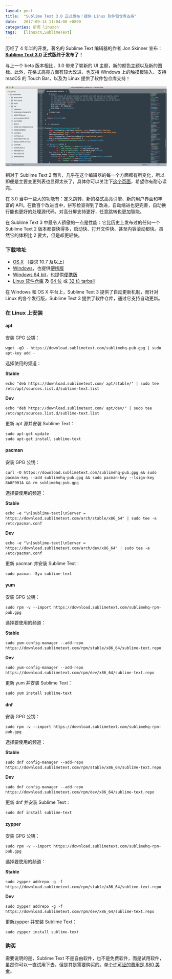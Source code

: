 ```yaml
---
layout: post
title:	"Sublime Text 3.0 正式发布！提供 Linux 软件包仓库支持"
date:	2017-09-14 11:04:00 +0800 
categories:	新闻 linuxcn 
tags:	[linuxcn,SublimeText]
---
```



历经了 4 年半的开发，著名的 Sublime Text 编辑器的作者 Jon Skinner 宣布：**[Sublime Text 3.0](https://www.sublimetext.com/3) 正式版终于发布了！**


与上一个 beta 版本相比，3.0 带来了崭新的 UI 主题，新的颜色主题以及新的图标。此外，在格式高亮方面有较大改进，也支持 Windows 上的触摸板输入、支持 macOS 的 Touch Bar，以及为 Linux 提供了软件包仓库支持！


![](/Asserts/Images/album/201709/14/110645ssn4ahv25mcv57vc.png)


相对于 Sublime Text 2 而言，几乎在这个编辑器的每一个方面都有所变化，所以即便是主要变更列表也显得太长了，具体你可以关注下[这个页面](https://www.sublimetext.com/2to3)，希望你有耐心读完。


在 3.0 当中一些大的功能有：定义跳转、新的格式高亮引擎、新的用户界面和丰富的 API。在数百个改进当中，拼写检查得到了改进，自动缩进也更完善，自动换行能也更好的处理源代码，对高分屏支持更好，任意跳转也更加智能。


在 Sublime Text 3 中最令人骄傲的一点是性能：它比历史上发布过的任何一个 Sublime Text 2 版本都要快得多，启动快、打开文件快、甚至内容滚动都快。虽然它的体积比 2 要大，但是却更轻快。


### 下载地址


* [OS X](https://download.sublimetext.com/Sublime%20Text%20Build%203143.dmg) （要求 10.7 及以上）
* [Windows](https://download.sublimetext.com/Sublime%20Text%20Build%203143%20Setup.exe)，也提供[便携版](https://download.sublimetext.com/Sublime%20Text%20Build%203143.zip)
* [Windows 64 bit](https://download.sublimetext.com/Sublime%20Text%20Build%203143%20x64%20Setup.exe)，也提供[便携版](https://download.sublimetext.com/Sublime%20Text%20Build%203143%20x64.zip)
* [Linux 软件仓库](https://www.sublimetext.com/docs/3/linux_repositories.html) 及 [64 位](https://download.sublimetext.com/sublime_text_3_build_3143_x64.tar.bz2) 或 [32 位 tarball](https://download.sublimetext.com/sublime_text_3_build_3143_x32.tar.bz2)


在 Windows 和 OS X 平台上，Sublime Text 3 提供了自动更新机制，而针对 Linux 的各个发行版，Sublime Text 3 提供了软件仓库，通过它支持自动更新。


### 在 Linux 上安装


#### apt


安装 GPG 公钥：



```
wget -qO - https://download.sublimetext.com/sublimehq-pub.gpg | sudo apt-key add -

```

选择使用的频道：


**Stable**



```
echo "deb https://download.sublimetext.com/ apt/stable/" | sudo tee /etc/apt/sources.list.d/sublime-text.list

```

**Dev**



```
echo "deb https://download.sublimetext.com/ apt/dev/" | sudo tee /etc/apt/sources.list.d/sublime-text.list

```

更新 apt 源并安装 Sublime Text：



```
sudo apt-get update
sudo apt-get install sublime-text

```

#### pacman


安装 GPG 公钥：



```
curl -O https://download.sublimetext.com/sublimehq-pub.gpg && sudo pacman-key --add sublimehq-pub.gpg && sudo pacman-key --lsign-key 8A8F901A && rm sublimehq-pub.gpg

```

选择要使用的频道：


**Stable**



```
echo -e "\n[sublime-text]\nServer = https://download.sublimetext.com/arch/stable/x86_64" | sudo tee -a /etc/pacman.conf

```

**Dev**



```
echo -e "\n[sublime-text]\nServer = https://download.sublimetext.com/arch/dev/x86_64" | sudo tee -a /etc/pacman.conf

```

更新 pacman 并安装 Sublime Text：



```
sudo pacman -Syu sublime-text

```

#### yum


安装 GPG 公钥：



```
sudo rpm -v --import https://download.sublimetext.com/sublimehq-rpm-pub.gpg

```

选择要使用的频道：


**Stable**



```
sudo yum-config-manager --add-repo https://download.sublimetext.com/rpm/stable/x86_64/sublime-text.repo

```

**Dev**



```
sudo yum-config-manager --add-repo https://download.sublimetext.com/rpm/dev/x86_64/sublime-text.repo

```

更新 yum 并安装 Sublime Text：



```
sudo yum install sublime-text

```

#### dnf


安装 GPG 公钥：



```
sudo rpm -v --import https://download.sublimetext.com/sublimehq-rpm-pub.gpg

```

选择要使用的频道：


**Stable**



```
sudo dnf config-manager --add-repo https://download.sublimetext.com/rpm/stable/x86_64/sublime-text.repo

```

**Dev**



```
sudo dnf config-manager --add-repo https://download.sublimetext.com/rpm/dev/x86_64/sublime-text.repo

```

更新 dnf 并安装 Sublime Text：



```
sudo dnf install sublime-text

```

#### zypper


安装 GPG 公钥：



```
sudo rpm -v --import https://download.sublimetext.com/sublimehq-rpm-pub.gpg

```

选择要使用的频道：


**Stable**



```
sudo zypper addrepo -g -f https://download.sublimetext.com/rpm/stable/x86_64/sublime-text.repo

```

**Dev**



```
sudo zypper addrepo -g -f https://download.sublimetext.com/rpm/dev/x86_64/sublime-text.repo

```

更新zypper 并安装 Sublime Text：



```
sudo zypper install sublime-text
```

### 购买


需要说明的是，Sublime Text 不是自由软件，也不是免费软件，而是试用软件，虽然你可以一直试用下去，但是其是需要购买的。[单个许可证的费用是 $80 美金](https://www.sublimetext.com/buy?v=3.0)。

